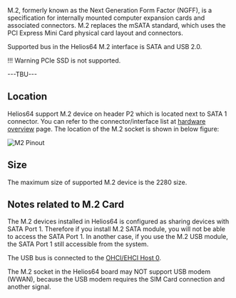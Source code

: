 M.2, formerly known as the Next Generation Form Factor (NGFF), is a specification for internally mounted computer expansion cards and associated connectors.
M.2 replaces the mSATA standard, which uses the PCI Express Mini Card physical card layout and connectors.

Supported bus in the Helios64 M.2 interface is SATA and USB 2.0.

!!! Warning
	PCIe SSD is not supported.

---TBU---

## Location

Helios64 support M.2 device on header P2 which is located next to SATA 1 connector.
You can refer to the connector/interface list at [hardware overview](/helios64/hardware#connector-interface-list) page.
The location of the M.2 socket is shown in below figure:

![M2 Pinout](/helios64/img/m2/m2-zoom-w-symbol.jpg)

## Size

The maximum size of supported M.2 device is the 2280 size. 

## Notes related to M.2 Card
The M.2 devices installed in Helios64 is configured as sharing devices with SATA Port 1.
Therefore if you install M.2 SATA module, you will not be able to access the SATA Port 1.
In another case, if you use the M.2 USB module, the SATA Port 1 still accessible from the system.

The USB bus is connected to the [OHCI/EHCI Host 0](/helios64/usb/#usb-on-helios64).

The M.2 socket in the Helios64 board may NOT support USB modem (WWAN), because the USB modem requires the SIM Card connection and another signal.
